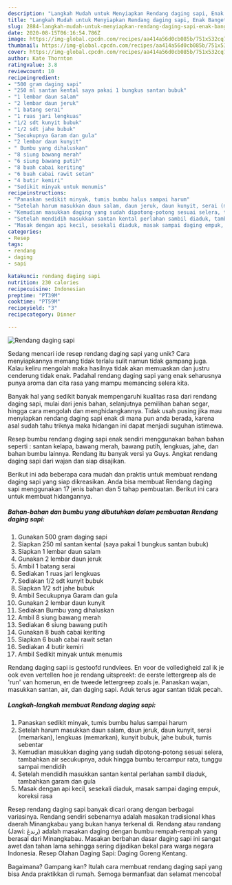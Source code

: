 ```yaml
---
description: "Langkah Mudah untuk Menyiapkan Rendang daging sapi, Enak Banget"
title: "Langkah Mudah untuk Menyiapkan Rendang daging sapi, Enak Banget"
slug: 2884-langkah-mudah-untuk-menyiapkan-rendang-daging-sapi-enak-banget
date: 2020-08-15T06:16:54.786Z
image: https://img-global.cpcdn.com/recipes/aa414a56d0cb085b/751x532cq70/rendang-daging-sapi-foto-resep-utama.jpg
thumbnail: https://img-global.cpcdn.com/recipes/aa414a56d0cb085b/751x532cq70/rendang-daging-sapi-foto-resep-utama.jpg
cover: https://img-global.cpcdn.com/recipes/aa414a56d0cb085b/751x532cq70/rendang-daging-sapi-foto-resep-utama.jpg
author: Kate Thornton
ratingvalue: 3.8
reviewcount: 10
recipeingredient:
- "500 gram daging sapi"
- "250 ml santan kental saya pakai 1 bungkus santan bubuk"
- "1 lembar daun salam"
- "2 lembar daun jeruk"
- "1 batang serai"
- "1 ruas jari lengkuas"
- "1/2 sdt kunyit bubuk"
- "1/2 sdt jahe bubuk"
- "Secukupnya Garam dan gula"
- "2 lembar daun kunyit"
- " Bumbu yang dihaluskan"
- "8 siung bawang merah"
- "6 siung bawang putih"
- "8 buah cabai keriting"
- "6 buah cabai rawit setan"
- "4 butir kemiri"
- "Sedikit minyak untuk menumis"
recipeinstructions:
- "Panaskan sedikit minyak, tumis bumbu halus sampai harum"
- "Setelah harum masukkan daun salam, daun jeruk, daun kunyit, serai (memarkan), lengkuas (memarkan), kunyit bubuk, jahe bubuk, tumis sebentar"
- "Kemudian masukkan daging yang sudah dipotong-potong sesuai selera, tambahkan air secukupnya, aduk hingga bumbu tercampur rata, tunggu sampai mendidih"
- "Setelah mendidih masukkan santan kental perlahan sambil diaduk, tambahkan garam dan gula"
- "Masak dengan api kecil, sesekali diaduk, masak sampai daging empuk, koreksi rasa"
categories:
- Resep
tags:
- rendang
- daging
- sapi

katakunci: rendang daging sapi 
nutrition: 230 calories
recipecuisine: Indonesian
preptime: "PT39M"
cooktime: "PT59M"
recipeyield: "3"
recipecategory: Dinner

---
```



![Rendang daging sapi](https://img-global.cpcdn.com/recipes/aa414a56d0cb085b/751x532cq70/rendang-daging-sapi-foto-resep-utama.jpg)

Sedang mencari ide resep rendang daging sapi yang unik? Cara menyiapkannya memang tidak terlalu sulit namun tidak gampang juga. Kalau keliru mengolah maka hasilnya tidak akan memuaskan dan justru cenderung tidak enak. Padahal rendang daging sapi yang enak seharusnya punya aroma dan cita rasa yang mampu memancing selera kita.

Banyak hal yang sedikit banyak mempengaruhi kualitas rasa dari rendang daging sapi, mulai dari jenis bahan, selanjutnya pemilihan bahan segar, hingga cara mengolah dan menghidangkannya. Tidak usah pusing jika mau menyiapkan rendang daging sapi enak di mana pun anda berada, karena asal sudah tahu triknya maka hidangan ini dapat menjadi suguhan istimewa.

Resep bumbu rendang daging sapi enak sendiri menggunakan bahan bahan seperti : santan kelapa, bawang merah, bawang putih, lengkuas, jahe, dan bahan bumbu lainnya. Rendang itu banyak versi ya Guys. Angkat rendang daging sapi dari wajan dan siap disajikan.


Berikut ini ada beberapa cara mudah dan praktis untuk membuat rendang daging sapi yang siap dikreasikan. Anda bisa membuat Rendang daging sapi menggunakan 17 jenis bahan dan 5 tahap pembuatan. Berikut ini cara untuk membuat hidangannya.

<!--inarticleads1-->

##### Bahan-bahan dan bumbu yang dibutuhkan dalam pembuatan Rendang daging sapi:

1. Gunakan 500 gram daging sapi
1. Siapkan 250 ml santan kental (saya pakai 1 bungkus santan bubuk)
1. Siapkan 1 lembar daun salam
1. Gunakan 2 lembar daun jeruk
1. Ambil 1 batang serai
1. Sediakan 1 ruas jari lengkuas
1. Sediakan 1/2 sdt kunyit bubuk
1. Siapkan 1/2 sdt jahe bubuk
1. Ambil Secukupnya Garam dan gula
1. Gunakan 2 lembar daun kunyit
1. Sediakan  Bumbu yang dihaluskan
1. Ambil 8 siung bawang merah
1. Sediakan 6 siung bawang putih
1. Gunakan 8 buah cabai keriting
1. Siapkan 6 buah cabai rawit setan
1. Sediakan 4 butir kemiri
1. Ambil Sedikit minyak untuk menumis


Rendang daging sapi is gestoofd rundvlees. En voor de volledigheid zal ik je ook even vertellen hoe je rendang uitspreekt: de eerste lettergreep als de &#39;run&#39; van homerun, en de tweede lettergreep zoals je. Panaskan wajan, masukkan santan, air, dan daging sapi. Aduk terus agar santan tidak pecah. 

<!--inarticleads2-->

##### Langkah-langkah membuat Rendang daging sapi:

1. Panaskan sedikit minyak, tumis bumbu halus sampai harum
1. Setelah harum masukkan daun salam, daun jeruk, daun kunyit, serai (memarkan), lengkuas (memarkan), kunyit bubuk, jahe bubuk, tumis sebentar
1. Kemudian masukkan daging yang sudah dipotong-potong sesuai selera, tambahkan air secukupnya, aduk hingga bumbu tercampur rata, tunggu sampai mendidih
1. Setelah mendidih masukkan santan kental perlahan sambil diaduk, tambahkan garam dan gula
1. Masak dengan api kecil, sesekali diaduk, masak sampai daging empuk, koreksi rasa


Resep rendang daging sapi banyak dicari orang dengan berbagai variasinya. Rendang sendiri sebenarnya adalah masakan tradisional khas daerah Minangkabau yang bukan hanya terkenal di. Rendang atau randang (Jawi: رندڠ) adalah masakan daging dengan bumbu rempah-rempah yang berasal dari Minangkabau. Masakan berbahan dasar daging sapi ini sangat awet dan tahan lama sehingga sering dijadikan bekal para warga negara Indonesia. Resep Olahan Daging Sapi: Daging Goreng Kentang. 

Bagaimana? Gampang kan? Itulah cara membuat rendang daging sapi yang bisa Anda praktikkan di rumah. Semoga bermanfaat dan selamat mencoba!
